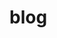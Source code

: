 # blog

<a href="https://www.bestfireworksstores.com"><b> </b></a>
<a href="https://24-7.is//"><b> </b></a>
<a href="https://premierumarion.com"><b> </b></a>
<a href="https://www.luxbuy.net/"><b> </b></a>
<a href="https://thunderballresults.uk"><b> </b></a>
<a href="https://southernroofexperts.com"><b> </b></a>
<a href="https://yourlawnwise.com"><b> </b></a>
<a href="https://premierumed.com"><b> </b></a>
<a href="https://concretecraftnashville.com"><b> </b></a>
<a href="https://injuryhealthcenter.com"><b> </b></a>
<a href="https://orlandolaserlipo.com"><b> </b></a>
<a href="https://lakemarylaserlipo.com"><b> </b></a>
<a href="https://daytonalaserlipo.com"><b> </b></a>
<a href="https://greenscenetn.com"><b> </b></a>
<a href="https://60daysweightloss.com/"><b> </b></a>
<a href="https://tampabaylaserlipo.com/"><b> </b></a>
<a href="https://bocaratonlaserlipo.com/"><b> </b></a>
<a href="https://birdmannash.com"><b> </b></a>
<a href="https://musiccityblind.com"><b> </b></a>
<a href="https://www.zyno.blog/"><b> </b></a>
<a href="https://gateway-international.in/"><b> </b></a>
<a href="https://knperformance.pl/"><b> </b></a>
<a href="https://mondosol.com/"><b> </b></a>
<a href="https://www.gestomex.com/"> </a>
<a href="https://durofy.com/"> </a>
<a href="https://inoxoft.com/"> </a>
<a href="https://www.webbycrown.com/"> </a>
<a href="https://www.boxngo.com/"> </a>
<a href="https://geografixx.com"> </a>
<a href="https://bldmarine.com/"> </a>
<a href="https://www.ecommerce-techies.com/"> </a>
<a href="https://lykyn.com"> </a>
<a href="https://aviatorrvpark.com/"> </a>
<a href="https://careambulancesd.com/"> </a>
<a href="https://freedomremodelingdfw.com/"> </a>
<a href="https://www.brightwaterfl.com/"> </a>
<a href="https://lostboyent.com/"> </a>
<a href="https://www.ciarraappliances.com/"> </a>
<a href="https://www.mystatemls.com/"> </a>
<a href="https://www.sharpencode.com/"> </a>
<a href="https://virtualdatespace.com/"> </a>
<a href="https://spoorts.io/"> </a>
<a href="https://www.nkautomotive.com/"> </a>
<a href="https://www.ob9sgd.com/"> </a>
<a href="https://ogeneralacuae.com/"> </a>
<a href="https://www.invitationguru.com/"> </a>
<a href="https://www.hectindia.com/"> </a>
<a href="https://resumeinvent.com/"> </a>
<a href="https://www.foodinjapan.org/"> </a>
<a href="https://anysmallmove.com/"> </a>
<a href="https://www.glasslakeengraving.com/"> </a>
<a href="https://sturnballs.com/"> </a>
<a href="https://49sresult.co.za/"> </a>
<a href="https://www.elperiodico.digital/"> </a>
<a href="https://www.dreamhomeworks.com/"> </a>
<a href="https://difaahlesunnat.com/"> </a>
<a href="https://acsupplieruae.com"> </a>
<a href="https://well-choices.com/"> </a>
<a href="https://kcdefensecounsel.com/"> </a>
<a href="https://jenaichat.com/"> </a>
<a href="https://lunchtimeresults.info"> </a>
<a href="https://intimszexshop.hu"> </a>
<a href="https://thesmartbackyard.com/"> </a>
<a href="https://lionwood.software/"> </a>
<a href="https://vshmedia.com/"> </a>
<a href="https://irisblink.com/"> </a>
<a href="https://www.trymintly.com"> </a>
<a href="https://samastitivillas.com"> </a>
<a href="https://thecharlesclark.com/"> </a>
<a href="https://stecklingshop.at/"> </a>
<a href="https://snoopn4pnuts.com/"> </a>
<a href="https://dynamicwebdevelopment.sg/"> </a>
<a href="https://www.santaremovals.co.uk/"> </a>
<a href="https://creativeconcrete.biz/"> </a>
<a href="https://thisisluxurytravel.com/"> </a>
<a href="https://lunchtimeresults.net/"> </a>
<a href="https://pressraven.com/"> </a>
<a href="https://presshackers.com/"> </a>
<a href="https://nationaldppcsc.cdc.gov/s/profile/005SJ00000O0TU2YAN"> </a>
<a href="https://www.advicescout.com/"> </a>
<a href="https://euristiq.com/"> </a>
<a href="https://boondockinglocations.com"> </a>
<a href="https://flyusa.com/"> </a>
<a href="https://costablancaelite.com/"> </a>
<a href="https://flexilogo.com/"> </a>
<a href="https://www.caitsocialmedia.com/"> </a>
<a href="https://portrait-my-pet.com/"> </a>
<a href="https://acsupplierdubai.ae/"> </a>
<a href="https://www.musicasenzafine.it/"> </a>
<a href="https://venereristorante.it/"> </a>
<a href="https://bestfundinggroup.com/"> </a>
<a href="https://www.sansolar.com.au"> </a>
